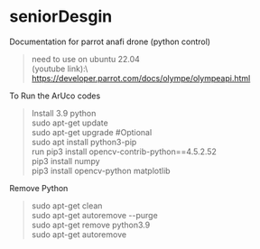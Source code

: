 # seniorDesgin

Documentation for parrot anafi drone (python control) 
> need to use on ubuntu 22.04\
> (youtube link):\ https://developer.parrot.com/docs/olympe/olympeapi.html

To Run the ArUco codes
> Install 3.9 python\
> sudo apt-get update\
> sudo apt-get upgrade  #Optional\
> sudo apt install python3-pip\
> run pip3 install opencv-contrib-python==4.5.2.52\
> pip3 install numpy\
> pip3 install opencv-python matplotlib


Remove Python
> sudo apt-get clean\
> sudo apt-get autoremove --purge\
> sudo apt-get remove python3.9\
> sudo apt-get autoremove
